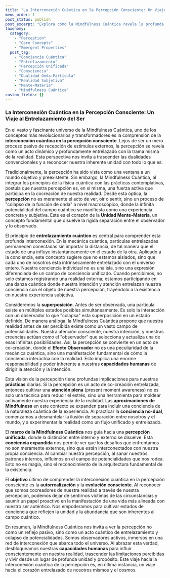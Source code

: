 ```yaml
---
title: "La Interconexión Cuántica en la Percepción Consciente: Un Viaje al Entrelazamiento del Ser"
menu_order: 1
post_status: publish
post_excerpt: "Explora cómo la Mindfulness Cuántica revela la profunda interconexión entre nuestra percepción y el universo. Descubre cómo los principios cuánticos de entrelazamiento y superposición subyacen a nuestra experiencia consciente, promoviendo una visión unificada del ser y la realidad. Este artículo profundiza en la percepción como un acto cuántico de cocreación."
taxonomy:
  category:
    - "Perception"
    - "Core Concepts"
    - "Emergent Properties"
  post_tag:
    - "Conciencia Cuántica"
    - "Entrelazamiento"
    - "Percepción Unificada"
    - "Consciencia"
    - "Dualidad Onda-Partícula"
    - "Realidad Subjetiva"
    - "Mente-Materia"
    - "Mindfulness Cuántica"
custom_fields: {}
---
```


### La Interconexión Cuántica en la Percepción Consciente: Un Viaje al Entrelazamiento del Ser

En el vasto y fascinante universo de la Mindfulness Cuántica, uno de los conceptos más revolucionarios y transformadores es la comprensión de la **interconexión cuántica en la percepción consciente**. Lejos de ser un mero proceso pasivo de recepción de estímulos externos, la percepción se revela como un acto dinámico y profundamente entrelazado con la trama misma de la realidad. Esta perspectiva nos invita a trascender las dualidades convencionales y a reconocer nuestra inherente unidad con todo lo que es.

Tradicionalmente, la percepción ha sido vista como una ventana a un mundo objetivo y preexistente. Sin embargo, la Mindfulness Cuántica, al integrar los principios de la física cuántica con las prácticas contemplativas, postula que nuestra percepción es, en sí misma, una fuerza activa que participa en la cocreación de nuestra realidad. Desde esta óptica, la **percepción** no es meramente el acto de ver, oír o sentir, sino un proceso de "colapso de la función de onda" a nivel macroscópico, donde la infinita potencialidad del campo cuántico se manifiesta como una experiencia concreta y subjetiva. Este es el corazón de la **Unidad Mente-Materia**, un concepto fundamental que disuelve la rígida separación entre el observador y lo observado.

El principio de **entrelazamiento cuántico** es central para comprender esta profunda interconexión. En la mecánica cuántica, partículas entrelazadas permanecen conectadas sin importar la distancia, de tal manera que el estado de una influye instantáneamente en el estado de la otra. Aplicado a la conciencia, este concepto sugiere que no estamos aislados, sino que cada uno de nosotros está intrínsecamente entrelazado con el universo entero. Nuestra conciencia individual no es una isla, sino una expresión diferenciada de un campo de conciencia unificado. Cuando percibimos, no solo estamos registrando una realidad externa; estamos participando en una danza cuántica donde nuestra intención y atención entrelazan nuestra conciencia con el objeto de nuestra percepción, trayéndolo a la existencia en nuestra experiencia subjetiva.

Consideremos la **superposición**. Antes de ser observada, una partícula existe en múltiples estados posibles simultáneamente. Es solo la interacción con un observador lo que "colapsa" esta superposición en un estado definido. De manera análoga, la Mindfulness Cuántica propone que nuestra realidad antes de ser percibida existe como un vasto campo de potencialidades. Nuestra atención consciente, nuestra intención, y nuestras creencias actúan como el "observador" que selecciona y actualiza una de esas infinitas posibilidades. Así, la percepción se convierte en un acto de co-creación, donde el **Efecto Observador** no es una peculiaridad de la mecánica cuántica, sino una manifestación fundamental de cómo la conciencia interactúa con la realidad. Esto implica una enorme responsabilidad y poder inherente a nuestras **capacidades humanas** de dirigir la atención y la intención.

Esta visión de la percepción tiene profundas implicaciones para nuestras **prácticas** diarias. Si la percepción es un acto de co-creación entrelazada, entonces cultivar una **atención plena** (present moment awareness) no es solo una técnica para reducir el estrés, sino una herramienta para moldear activamente nuestra experiencia de la realidad. Las **aproximaciones de Mindfulness** en este contexto se expanden para incluir una conciencia de la naturaleza cuántica de la experiencia. Al practicar la **conciencia no-dual**, comenzamos a desmantelar la ilusión de separación entre nosotros y el mundo, y a experimentar la realidad como un flujo unificado y entrelazado.

El **marco de la Mindfulness Cuántica** nos guía hacia una **percepción unificada**, donde la distinción entre interno y externo se disuelve. Esta **conciencia expandida** nos permite ver que los desafíos que enfrentamos no son meramente externos, sino que están interconectados con nuestra propia conciencia. Al cambiar nuestra percepción, al sanar nuestros patrones internos, influimos en el campo de potencialidades que nos rodea. Esto no es magia, sino el reconocimiento de la arquitectura fundamental de la existencia.

El **objetivo** último de comprender la interconexión cuántica en la percepción consciente es la **autorrealización** y la **evolución consciente**. Al reconocer que somos cocreadores de nuestra realidad a través de nuestra percepción, podemos dejar de sentirnos víctimas de las circunstancias y asumir un papel proactivo en la manifestación de una vida más alineada con nuestro ser auténtico. Nos empoderamos para cultivar estados de conciencia que reflejen la unidad y la abundancia que son inherentes al campo cuántico.

En resumen, la Mindfulness Cuántica nos invita a ver la percepción no como un reflejo pasivo, sino como un acto cuántico de entrelazamiento y colapso de potencialidades. Somos observadores activos, inmersos en una red de interconexión que abarca todo el universo. Al abrazar esta verdad, desbloqueamos nuestras **capacidades humanas** para influir conscientemente en nuestra realidad, trascender las limitaciones percibidas y vivir desde un lugar de profunda unidad y propósito. Este viaje hacia la interconexión cuántica de la percepción es, en última instancia, un viaje hacia el corazón entrelazado de nosotros mismos y el cosmos.